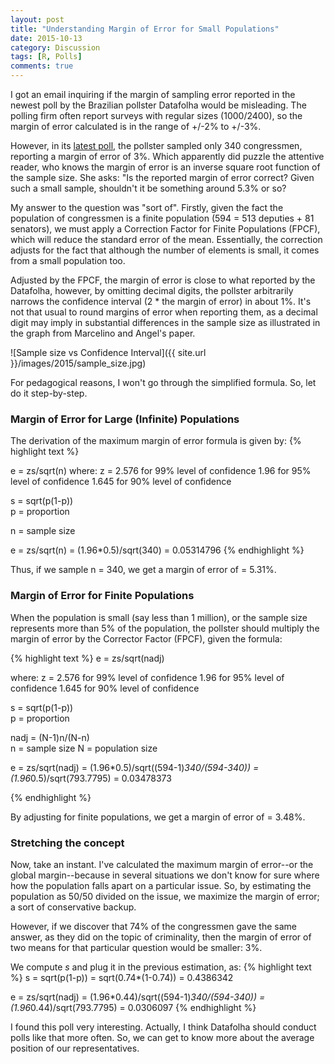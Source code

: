 ```yaml
---
layout: post
title: "Understanding Margin of Error for Small Populations"
date: 2015-10-13
category: Discussion
tags: [R, Polls]
comments: true
---
```


I got an email inquiring if the margin of sampling error reported in the newest poll by the Brazilian pollster Datafolha would be misleading. The polling firm often report surveys with regular sizes (1000/2400), so the margin of error calculated is in the range of +/-2% to +/-3%. 

However, in its [latest poll](http://www1.folha.uol.com.br/poder/2015/10/1693217-parlamentares-sao-mais-liberais-do-que-o-eleitorado.shtml), the pollster sampled only 340 congressmen, reporting a margin of error of 3%. Which apparently did puzzle the attentive reader, who knows the margin of error is an inverse square root function of the sample size. She asks: "Is the reported margin of error correct? Given such a small sample, shouldn't it be something around 5.3% or so?
  
My answer to the question was "sort of". Firstly, given the fact the population of congressmen is a finite population (594 = 513 deputies + 81 senators), we must apply a Correction Factor for Finite Populations (FPCF), which will reduce the standard error of the mean. Essentially, the correction adjusts for the fact that although the number of elements is small, it comes from a small population too. 

Adjusted by the FPCF, the margin of error is close to what reported by the Datafolha, however, by omitting decimal digits, the pollster arbitrarily narrows the confidence interval (2 * the margin of error) in about 1%. It's not that usual to round margins of error when reporting them, as a decimal digit may imply in substantial differences in the sample size as illustrated in the graph from Marcelino and Angel's paper.

![Sample size vs Confidence Interval]({{ site.url }}/images/2015/sample_size.jpg)

For pedagogical reasons, I won't go through the simplified formula. So, let do it step-by-step.

### Margin of Error for Large (Infinite) Populations 
The derivation of the maximum margin of error formula is given by:
{% highlight text %}

e = zs/sqrt(n)
where:
z = 
2.576 for 99% level of confidence
1.96 for 95% level of confidence
1.645 for 90% level of confidence

s = sqrt(p(1-p))      
p = proportion

n = sample size


e = zs/sqrt(n)
	= (1.96*0.5)/sqrt(340)
	= 0.05314796
{% endhighlight %}

Thus, if we sample n = 340, we get a margin of error of = 5.31%.

### Margin of Error for Finite Populations 

When the population is small (say less than 1 million), or the sample size represents more than 5% of the population, the pollster should multiply the margin of error by the Corrector Factor (FPCF), given the formula: 

{% highlight text %}
e = zs/sqrt(nadj)

where:
z = 
2.576 for 99% level of confidence
1.96 for 95% level of confidence
1.645 for 90% level of confidence

s = sqrt(p(1-p))     
p = proportion 

nadj = (N-1)n/(N-n)   
n = sample size 
N = population size

e = zs/sqrt(nadj)
  = (1.96*0.5)/sqrt((594-1)*340/(594-340))
	= (1.96*0.5)/sqrt(793.7795)
	= 0.03478373

{% endhighlight %}

By adjusting for finite populations, we get a margin of error of = 3.48%. 

### Stretching the concept
Now, take an instant. I've calculated the maximum margin of error--or the global margin--because in several situations we don't know for sure where how the population falls apart on a particular issue. So, by estimating the population as 50/50 divided on the issue, we maximize the margin of error; a sort of conservative backup.

However, if we discover that 74% of the congressmen gave the same answer, as they did on the topic of criminality, then the margin of error of two means for that particular question would be  smaller: 3%.

We compute *s* and plug it in the previous estimation, as:
{% highlight text %}
s = sqrt(p(1-p)) 
  = sqrt(0.74*(1-0.74)) 
  = 0.4386342

e = zs/sqrt(nadj)
  = (1.96*0.44)/sqrt((594-1)*340/(594-340))
	= (1.96*0.44)/sqrt(793.7795)
	= 0.0306097
{% endhighlight %}

I found this poll very interesting. Actually, I think Datafolha should conduct polls like that more often. So, we can get to know more about the  average position of our representatives. 
